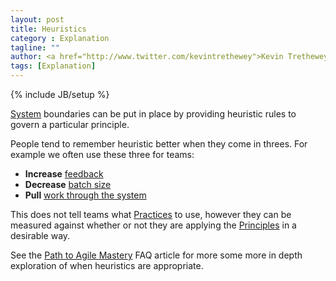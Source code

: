 ```yaml
---
layout: post
title: Heuristics
category : Explanation
tagline: ""
author: <a href="http://www.twitter.com/kevintrethewey">Kevin Trethewey</a>
tags: [Explanation]
---
```

{% include JB/setup %}

[System](/faq/WhatIsASystem) boundaries can be put in place by providing heuristic rules to govern a particular principle.

People tend to remember heuristic better when they come in threes. For example we often use these three for teams:

* **Increase** [feedback](/value/feedback)
* **Decrease** [batch size](/principle/batchsize) 
* **Pull** [work through the system](/principle/pullworkthroughthesystem)

This does not tell teams what [Practices](/practices.html) to use, however they can be measured against whether or not they are applying the [Principles](/principles.html) in a desirable way.

See the [Path to Agile Mastery](/faq/PathToAgileMastery) FAQ article for more some more in depth exploration of when heuristics are appropriate.

